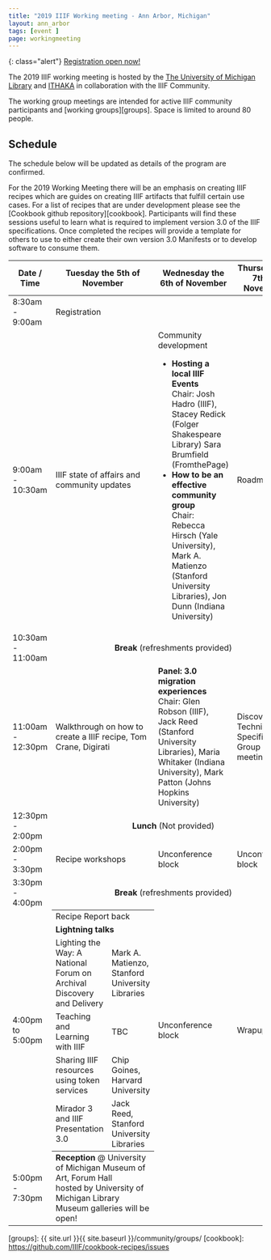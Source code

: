```yaml
---
title: "2019 IIIF Working meeting - Ann Arbor, Michigan"
layout: ann_arbor
tags: [event ]
page: workingmeeting
---
```


{: class="alert"}
[Registration open now!][eventbrite]

The 2019 IIIF working meeting is hosted by the [The University of Michigan Library][umich] and [ITHAKA][ithaka] in collaboration with the IIIF Community.

The working group meetings are intended for active IIIF community participants and [working groups][groups]. Space is limited to around 80 people. 

## Schedule

The schedule below will be updated as details of the program are confirmed. 

For the 2019 Working Meeting there will be an emphasis on creating IIIF recipes which are guides on creating IIIF artifacts that fulfill certain use cases. For a list of recipes that are under development please see the [Cookbook github repository][cookbook]. Participants will find these sessions useful to learn what is required to implement version 3.0 of the IIIF specifications. Once completed the recipes will provide a template for others to use to either create their own version 3.0 Manifests or to develop software to consume them.
 
<table class="api-table">
  <thead>
    <tr>
      <th>Date / Time</th>
      <th>Tuesday the 5th of November</th>
      <th>Wednesday the 6th of November</th>
      <th>Thursday the 7th of November</th>
     </tr>
  </thead>
  <tbody>
    <tr>
        <td>8:30am - 9:00am</td>
        <td>Registration</td>
        <td></td>
        <td></td>
    </tr>
    <tr>
        <td>9:00am - 10:30am</td>
        <td>IIIF state of affairs and community updates</td>
        <td>Community development
            <ul>
                <li><b>Hosting a local IIIF Events</b><br/> Chair: Josh Hadro (IIIF), Stacey Redick (Folger Shakespeare Library) Sara Brumfield (FromthePage)</li>
                <li><b>How to be an effective community group</b><br/> Chair: Rebecca Hirsch (Yale University), Mark A. Matienzo (Stanford University Libraries), Jon Dunn (Indiana University)</li>
            </ul>
        </td>
        <td>Roadmapping</td>
    </tr>
    <tr>    
        <td>10:30am - 11:00am</td>
        <td colspan="3" align="center"><b>Break</b> (refreshments provided)</td>
    </tr>
    <tr>
        <td>11:00am - 12:30pm</td>
        <td>Walkthrough on how to create a IIIF recipe, Tom Crane, Digirati</td>
        <td><b>Panel: 3.0 migration experiences</b><br/>
                Chair: Glen Robson (IIIF), Jack Reed (Stanford University Libraries), Maria Whitaker (Indiana University), Mark Patton (Johns Hopkins University)
        </td>
        <td>Discovery Technical Specification Group meeting</td>
    </tr>
    <tr>
        <td>12:30pm - 2:00pm</td>
        <td colspan="3" align="center"><b>Lunch</b> (Not provided)</td>
    </tr>
    <tr>
        <td>2:00pm - 3:30pm</td>
        <td>Recipe workshops</td>
        <td>Unconference block</td>
        <td>Unconference block</td>
    </tr>
    <tr>    
        <td>3:30pm - 4:00pm</td>
        <td colspan="3" align="center"><b>Break</b> (refreshments provided)</td>
    </tr>
    <tr>
        <td>4:00pm to 5:00pm</td>
        <td style="padding: 0px 0px 0px 0px;">
            <table style="margin: 0px 0px 0px 0px; border: 0">
                <tr style="border: 0">
                    <td colspan="2" style="border: 0">Recipe Report back</td>
                </tr>
                <tr style="border: 0">
                    <td colspan="2" style="border: 0"><b>Lightning talks</b></td>
                </tr>
                <tr style="border: 0">
                    <td>Lighting the Way: A National Forum on Archival Discovery and Delivery</td>
                    <td>Mark A. Matienzo, Stanford University Libraries</td>
                </tr>
                <tr style="border: 0">
                    <td>Teaching and Learning with IIIF</td>
                    <td>TBC</td>
                </tr>
                <tr style="border: 0">
                    <td>Sharing IIIF resources using token services</td>
                    <td>Chip Goines, Harvard University</td>
                </tr>
                <tr style="border: 0">
                    <td>Mirador 3 and IIIF Presentation 3.0</td>
                    <td>Jack Reed, Stanford University Libraries</td>
                </tr>
            </table>
        </td>
        <td>Unconference block</td>
        <td>Wrapup</td>
    </tr>
    <tr>
        <td>5:00pm - 7:30pm</td>
        <td>
<strong>Reception</strong> @ University of Michigan Museum of Art, Forum Hall<br> hosted by University of Michigan Library<br>
Museum galleries will be open!
</td>
<td></td>
<td></td>
    </tr>

  </tbody>
</table>

<!-- ## Location

<div id="map" style="width: 100%; height: 400px; background-color: grey;"></div>

<script>
  function createIcon(url) {
      return new google.maps.MarkerImage(url,
                          new google.maps.Size(21, 34),
                          new google.maps.Point(0,0),
                          new google.maps.Point(10, 34));
  }
  function initMap() {
    var CurrentInfoBox = null;
    var edinburgh= {lat:{{site.data.edinburgh-locations[0].lat}},lng: {{site.data.edinburgh-locations[0].lng}}};
    var map = new google.maps.Map(document.getElementById('map'), {
      zoom: 16,
      center: edinburgh,
      clickableIcons: false,
      gestureHandling: "greedy"
    });
    // Hide box if there is a click in the map
    map.addListener('click', function() {
                            if (CurrentInfoBox != null) {
                                CurrentInfoBox.close();
                            }
                            CurrentInfoBox = null;
                    });
    markers = [];
    var marker = null;

    function wrapEventCallback(callback){
        var args = Array.prototype.slice.call(arguments, 1);
        return function(e){
            callback.apply(this, args)
        }
    }
    infoBoxFunction = function(index, text) {
        if (CurrentInfoBox != null) {
            CurrentInfoBox.close();
        }
        CurrentInfoBox = new google.maps.InfoWindow({ content: text});
        CurrentInfoBox.open(map, markers[index]);
    };
    // different colour pins for conference locations
    var pinImage = createIcon("https://raw.githubusercontent.com/Concept211/Google-Maps-Markers/master/images/marker_yellow+.png");
    var pinShadow = new google.maps.MarkerImage("https://chart.apis.google.com/chart?chst=d_map_pin_shadow",
                        new google.maps.Size(40, 37),
                        new google.maps.Point(0, 0),
                        new google.maps.Point(12, 35));
    marker = new google.maps.Marker({
        position: {lat: {{ site.data.edinburgh-locations[0].lat }}, lng: {{ site.data.edinburgh-locations[0].lng}} },
        title: "{{ site.data.edinburgh-locations[0].name }}",
        icon: pinImage,
        map: map
    });
    var content = "<p>"
    {% if i.url != null %}
        content += "<a href='{{site.data.edinburgh-locations[0].url}}'>{{site.data.edinburgh-locations[0].name}}</a>";
    {% else %}
        content += "{{site.data.edinburgh-locations[0].name}}";
    {% endif %}    
    content += "<ul><li><b>Address:</b> {{ site.data.edinburgh-locations[0].address }}</li>";
    {% if site.data.edinburgh-locations[0].tel != null %}
        content += "<li><b>Tel: </b>{{ site.data.edinburgh-locations[0].tel }}</li>";
    {% endif %}    
    content += "</ul></p>"    
    marker.addListener('click',wrapEventCallback(infoBoxFunction, 0, content));
    markers.push(marker)

  }
</script>


<script async defer src="https://maps.googleapis.com/maps/api/js?key=AIzaSyABBvwq6o-hTwwlEaLLK7SLLPC0emBOSjE&callback=initMap" ></script>
-->

[eventbrite]: https://www.eventbrite.co.uk/e/2019-iiif-working-meeting-ann-arbor-tickets-70170260137
[umich]: https://www.lib.umich.edu
[ithaka]: https://www.ithaka.org/
[groups]: {{ site.url }}{{ site.baseurl }}/community/groups/
[cookbook]: https://github.com/IIIF/cookbook-recipes/issues
